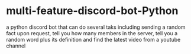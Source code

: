 # multi-feature-discord-bot-Python
a python discord bot that can do several taks including sending a random fact upon request, tell you how many members in the server, tell you a random word plus its definition and find the latest video from a youtube channel
